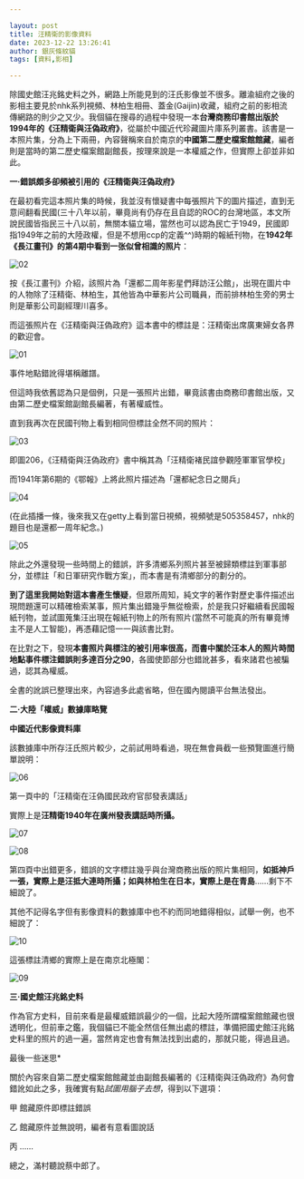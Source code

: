 ```yaml
---

layout: post
title: 汪精衛的影像資料
date: 2023-12-22 13:26:41
author: 銀灰條紋貓
tags: [資料,影相]

---
```


除國史館汪兆銘史料之外，網路上所能見到的汪氏影像並不很多。離渝組府之後的影相主要見於nhk系列視頻、林柏生相冊、蓋金(Gaijin)收藏，組府之前的影相流傳網路的則少之又少。我個貓在搜尋的過程中發現一本**台灣商務印書館出版於1994年的《汪精衛與汪偽政府》**，從屬於中國近代珍藏圖片庫系列叢書。該書是一本照片集，分為上下兩冊，內容聲稱來自於南京的**中國第二歷史檔案館館藏**，編者則是當時的第二歷史檔案館副館長，按理來說是一本權威之作，但實際上卻並非如此。



**一·錯誤頗多卻頻被引用的《汪精衛與汪偽政府》**


在最初看完這本照片集的時候，我並沒有懷疑書中每張照片下的圖片描述，直到无意间翻看民國(三十八年以前，畢竟尚有仍存在且自認的ROC的台灣地區，本文所說民國皆指民三十八以前，無關本貓立場，當然也可以認為民亡于1949，民國即指1949年之前的大陸政權，但是不想用ccp的定義^^)時期的報紙刊物，在**1942年《長江畫刊》的第4期中看到一张似曾相識的照片**：

![02](https://s2.loli.net/2023/12/22/Qd9LCXvnTF2AofN.jpg)

按《長江畫刊》介紹，該照片為「還都二周年影星們拜訪汪公館」，出現在圖片中的人物除了汪精衛、林柏生，其他皆為中華影片公司職員，而前排林柏生旁的男士則是華影公司副經理川喜多。

而這張照片在《汪精衛與汪偽政府》這本書中的標註是：汪精衛出席廣東婦女各界的歡迎會。

![01](https://s2.loli.net/2023/12/22/6UamOcieM7quPHW.jpg)

事件地點錯訛得堪稱離譜。

但這時我依舊認為只是個例，只是一張照片出錯，畢竟該書由商務印書館出版，又由第二歷史檔案館副館長編著，有著權威性。

直到我再次在民國刊物上看到相同但標註全然不同的照片：

![03](https://s2.loli.net/2023/12/22/NhrTmE5qsipSWyR.jpg)

即圖206，《汪精衛與汪偽政府》書中稱其為「汪精衛褚民誼參觀陸軍軍官學校」

而1941年第6期的《鄂報》上將此照片描述為「還都紀念日之閱兵」

![04](https://s2.loli.net/2023/12/22/FMlIcUZr3NAWD27.jpg)

(在此插播一條，後來我又在getty上看到當日視頻，視頻號是505358457，nhk的題目也是還都一周年紀念。)

![05](https://s2.loli.net/2023/12/22/jGERfmNHnkYDVXi.jpg)

除此之外還發現一些時間上的錯誤，許多清鄉系列照片甚至被歸類標註到軍事部分，並標註「和日軍研究作戰方案」，而本書是有清鄉部分的劃分的。

**到了這里我開始對這本書產生懷疑**，但眾所周知，純文字的著作對歷史事件描述出現問題還可以精確檢索某事，照片集出錯幾乎無從檢索，於是我只好繼續看民國報紙刊物，並試圖蒐集汪出現在報紙刊物上的所有照片(當然不可能真的所有畢竟博主不是人工智能)，再憑藉記憶一一與該書比對。

在比對之下，發現**本書照片與標注的被引用率很高，而書中關於汪本人的照片時間地點事件標注錯誤則多達百分之90**，各國使節部分也錯訛甚多，看來諸君也被騙過，認其為權威。

全書的訛誤已整理出來，內容過多此處省略，但在國內閱讀平台無法發出。


**二·大陸「權威」數據庫略覽**

**中國近代影像資料庫**

該數據庫中所存汪氏照片較少，之前試用時看過，現在無會員截一些預覽圖進行簡單說明：

![06](https://s2.loli.net/2023/12/22/aq2smp3Y8JAoQfP.jpg)

第一頁中的「汪精衛在汪偽國民政府官邸發表講話」

實際上是**汪精衛1940年在廣州發表講話時所攝。**

![07](https://s2.loli.net/2023/12/22/O2NJv9skUfxPXh5.jpg)

![08](https://s2.loli.net/2023/12/22/ikwyLx9eMRZAfYm.jpg)

第四頁中出錯更多，錯誤的文字標註幾乎與台灣商務出版的照片集相同，**如抵神戶一張，實際上是汪抵大連時所攝；如與林柏生在日本，實際上是在青島**……剩下不細說了。

其他不記得名字但有影像資料的數據庫中也不約而同地錯得相似，試舉一例，也不細說了：

![10](https://s2.loli.net/2023/12/22/1Cply9qLdefVNvZ.jpg)

這張標註清鄉的實際上是在南京北極閣：

![09](https://s2.loli.net/2023/12/22/k7Emrv6UDHRfYjn.jpg)



**三·國史館汪兆銘史料**

作為官方史料，目前來看是最權威錯誤最少的一個，比起大陸所謂檔案館館藏也很透明化，但前車之鑑，我個貓已不能全然信任無出處的標註，準備把國史館汪兆銘史料里的照片的過一遍，當然肯定也會有無法找到出處的，那就只能，得過且過。




最後一些迷思*

關於內容來自第二歷史檔案館館藏並由副館長編著的《汪精衛與汪偽政府》為何會錯訛如此之多，我確實有點*試圖用腦子去想*，得到以下選項：

甲 館藏原件即標註錯誤

乙 館藏原件並無說明，編者有意看圖說話

丙 ……


總之，滿村聽說蔡中郎了。







